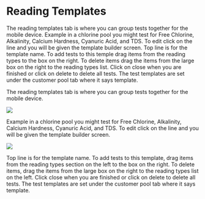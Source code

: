 # Reading Templates

The reading templates tab is where you can group tests together for the mobile device. Example in a chlorine pool you might test for Free Chlorine, Alkalinity, Calcium Hardness, Cyanuric Acid, and TDS. To edit click on the line and you will be given the template builder screen. Top line is for the template name. To add tests to this temple drag items from the reading types to the box on the right. To delete items drag the items from the large box on the right to the reading types list. Click on close when you are finished or click on delete to delete all tests. The test templates are set under the customer pool tab where it says template.

The reading templates tab is where you can group tests together for the mobile device.

![](https://cdn.realsgii2.dev/wise-software-docs/image_8.1ddf0dda.png)

Example in a chlorine pool you might test for Free Chlorine, Alkalinity, Calcium Hardness, Cyanuric Acid, and TDS. To edit click on the line and you will be given the template builder screen.

![](https://cdn.realsgii2.dev/wise-software-docs/image_9.ffed590f.png)

Top line is for the template name. To add tests to this template, drag items from the reading types section on the left to the box on the right. To delete items, drag the items from the large box on the right to the reading types list on the left. Click close when you are finished or click on delete to delete all tests. The test templates are set under the customer pool tab where it says template.
